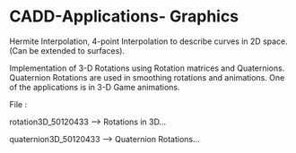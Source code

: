 # CADD-Applications- Graphics

Hermite Interpolation, 4-point Interpolation to describe curves in 2D space.
(Can be extended to surfaces).

Implementation of 3-D Rotations using Rotation matrices and Quaternions. 
Quaternion Rotations are used in smoothing rotations and animations. One of the applications is in 3-D Game animations.

File :

rotation3D_50120433 --> Rotations in 3D...

quaternion3D_50120433 --> Quaternion Rotations...
